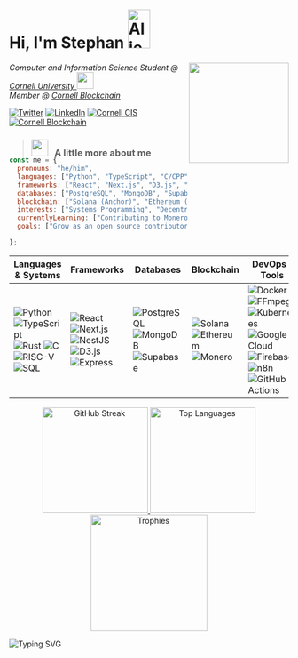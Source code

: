 <h1 align="left">
  Hi, I'm Stephan <img src="https://raw.githubusercontent.com/Tarikul-Islam-Anik/Animated-Fluent-Emojis/master/Emojis/Smilies/Alien%20Monster.png" alt="Alien Monster" width="40" height="70" />
  <img src="https://user-images.githubusercontent.com/74038190/216120981-b9507c36-0e04-4469-8e27-c99271b45ba5.png" alt="Handshake" width="0" height="60"/>
</h1>

<img align='right' src="https://media2.giphy.com/media/YG9lBnjgkKsYk3NBHc/giphy.gif?cid=ecf05e471ia3icbz4ukwc5hjt6fo5yfk0la93aiaf7dphwna&ep=v1_gifs_search&rid=giphy.gif&ct=g" width="180">
<p><em>Computer and Information Science Student @ <a href="https://cis.cornell.edu">Cornell University </a> <img src="https://media.giphy.com/media/fYSnHlufseco8Fh93Z/giphy.gif" width="30"></br>Member @ <a href="https://www.cornellblockchain.org">Cornell Blockchain </a> 
</em></p>  

<p>
  <a href="https://twitter.com/mhsavage55"><img alt="Twitter" src="https://img.shields.io/twitter/follow/mhsavage55?style=social"></a>
  <a href="https://linkedin.com/in/stephan-volynets"><img alt="LinkedIn" src="https://img.shields.io/badge/LinkedIn-stephan--volynets-blue?logo=linkedin"></a>
  <a href="https://cis.cornell.edu"><img alt="Cornell CIS" src="https://img.shields.io/badge/Cornell-CIS-brown"></a>
  <a href="https://www.cornellblockchain.org"><img alt="Cornell Blockchain" src="https://img.shields.io/badge/Cornell-Blockchain-red"></a>
</p>

> ### <img src="https://media.tenor.com/lNtmoshuUI8AAAAi/bahroo-hacker.gif" width="30"> &nbsp; **A little more about me**


<!-- Reduce spacing before code block -->
<div style="margin-top:-20px">
  
``` javascript
const me = {
  pronouns: "he/him",
  languages: ["Python", "TypeScript", "C/CPP", "RISC-V", "SQL"],
  frameworks: ["React", "Next.js", "D3.js", "Express", "Nest.js"],
  databases: ["PostgreSQL", "MongoDB", "Supabase"],
  blockchain: ["Solana (Anchor)", "Ethereum (Web3.js)", "XMR"],
  interests: ["Systems Programming", "Decentralized Finance", "Data Visualization"],
  currentlyLearning: ["Contributing to Monero & CakeWallet open source""],
  goals: ["Grow as an open source contributor"]

};
```

| Languages & Systems | Frameworks | Databases | Blockchain | DevOps / Tools |
|---------------------|------------|-----------|------------|----------------|
| ![Python](https://img.shields.io/badge/Python-3776AB?logo=python&logoColor=white) ![TypeScript](https://img.shields.io/badge/TypeScript-3178C6?logo=typescript&logoColor=white) ![Rust](https://img.shields.io/badge/Rust-000000?logo=rust&logoColor=white) ![C](https://img.shields.io/badge/C-A8B9CC?logo=c&logoColor=black) ![RISC-V](https://img.shields.io/badge/RISC--V-283272?logo=risc-v&logoColor=white) ![SQL](https://img.shields.io/badge/SQL-336791?logo=postgresql&logoColor=white) | ![React](https://img.shields.io/badge/React-20232A?logo=react&logoColor=61DAFB) ![Next.js](https://img.shields.io/badge/Next.js-000000?logo=nextdotjs&logoColor=white) ![NestJS](https://img.shields.io/badge/NestJS-E0234E?logo=nestjs&logoColor=white) ![D3.js](https://img.shields.io/badge/D3.js-F9A03C?logo=d3dotjs&logoColor=white) ![Express](https://img.shields.io/badge/Express.js-000000?logo=express&logoColor=white) | ![PostgreSQL](https://img.shields.io/badge/PostgreSQL-316192?logo=postgresql&logoColor=white) ![MongoDB](https://img.shields.io/badge/MongoDB-4EA94B?logo=mongodb&logoColor=white) ![Supabase](https://img.shields.io/badge/Supabase-3ECF8E?logo=supabase&logoColor=white) | ![Solana](https://img.shields.io/badge/Solana-9945FF?logo=solana&logoColor=white) ![Ethereum](https://img.shields.io/badge/Ethereum-3C3C3D?logo=ethereum&logoColor=white) ![Monero](https://img.shields.io/badge/Monero-FF6600?logo=monero&logoColor=white) | ![Docker](https://img.shields.io/badge/Docker-2496ED?logo=docker&logoColor=white) ![FFmpeg](https://img.shields.io/badge/FFmpeg-007808?logo=ffmpeg&logoColor=white) ![Kubernetes](https://img.shields.io/badge/Kubernetes-326CE5?logo=kubernetes&logoColor=white) ![Google Cloud](https://img.shields.io/badge/Google%20Cloud-4285F4?logo=googlecloud&logoColor=white) ![Firebase](https://img.shields.io/badge/Firebase-FFCA28?logo=firebase&logoColor=black) ![n8n](https://img.shields.io/badge/n8n-EA4C89?logo=n8n&logoColor=white) ![GitHub Actions](https://img.shields.io/badge/GitHub%20Actions-2088FF?logo=githubactions&logoColor=white) |


  <!-- Streak (consistency) -->
  <p align="center">
  <a href="https://github.com/StephanVolynets">
    <img height="190"
         src="https://streak-stats.demolab.com?user=StephanVolynets&theme=catppuccin_mocha"
         alt="GitHub Streak"/>
  </a>

  <!-- Top languages (compact) -->
  <a href="https://github.com/StephanVolynets">
    <img height="190"
         src="https://github-readme-stats.vercel.app/api/top-langs/?username=StephanVolynets&layout=compact&theme=catppuccin_mocha&langs_count=8"
         alt="Top Languages"/>
  </a>
  <!-- Optional trophy wall (fun flex) -->
  <a href="https://github.com/StephanVolynets">
    <img height="210"
         src="https://github-profile-trophy.vercel.app/?username=StephanVolynets&theme=flat&no-bg=true&no-frame=true&row=2&column=3"
         alt="Trophies"/>
  </a>
</p>

<p align="left">
  <img src="https://readme-typing-svg.demolab.com?font=Fira+Code&duration=3000&pause=800&size=25&color=F75C7E&width=355&lines=Let's+connect!+%F0%9F%91%8D" alt="Typing SVG" />
</p>
